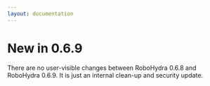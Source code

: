 ```yaml
---
layout: documentation
---
```


New in 0.6.9
============

There are no user-visible changes between RoboHydra 0.6.8 and RoboHydra
0.6.9. It is just an internal clean-up and security update.
